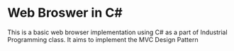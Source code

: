 # Web Broswer in C#
 This is a basic web browser implementation using C# as a part of Industrial Programming class. It aims to implement the MVC Design Pattern
